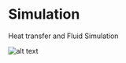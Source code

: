 # Simulation
Heat transfer and Fluid Simulation


![alt text]([https://github.com/alvi1995/Simulation/blob/main/Boltzman-Distribution/screenshot.jpg?raw=true])
